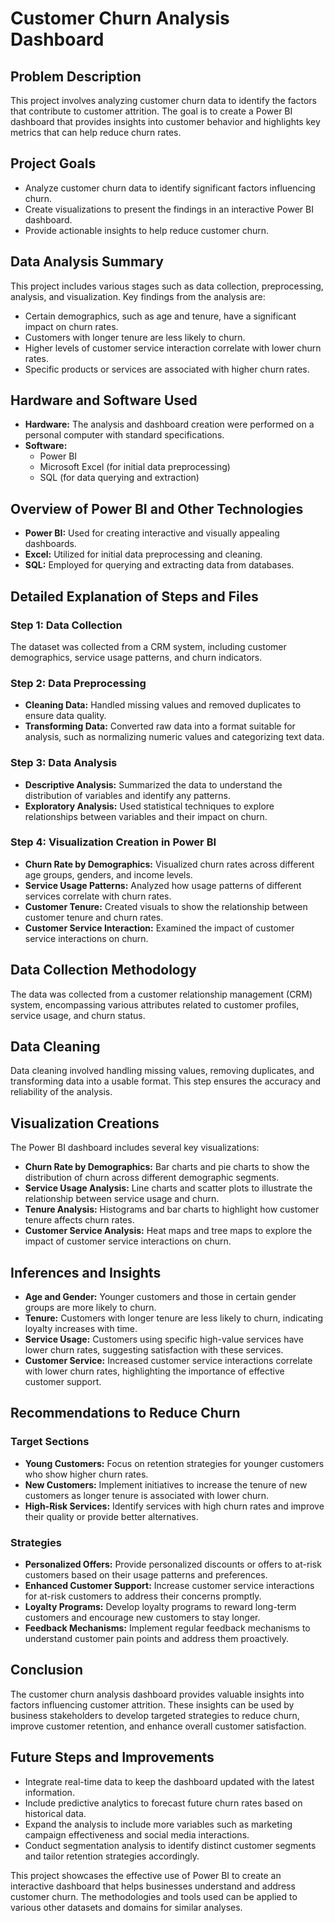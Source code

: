 # Customer Churn Analysis Dashboard

## Problem Description
This project involves analyzing customer churn data to identify the factors that contribute to customer attrition. The goal is to create a Power BI dashboard that provides insights into customer behavior and highlights key metrics that can help reduce churn rates.

## Project Goals
- Analyze customer churn data to identify significant factors influencing churn.
- Create visualizations to present the findings in an interactive Power BI dashboard.
- Provide actionable insights to help reduce customer churn.

## Data Analysis Summary
This project includes various stages such as data collection, preprocessing, analysis, and visualization. Key findings from the analysis are:
- Certain demographics, such as age and tenure, have a significant impact on churn rates.
- Customers with longer tenure are less likely to churn.
- Higher levels of customer service interaction correlate with lower churn rates.
- Specific products or services are associated with higher churn rates.

## Hardware and Software Used
- **Hardware:** The analysis and dashboard creation were performed on a personal computer with standard specifications.
- **Software:** 
  - Power BI
  - Microsoft Excel (for initial data preprocessing)
  - SQL (for data querying and extraction)

## Overview of Power BI and Other Technologies
- **Power BI:** Used for creating interactive and visually appealing dashboards.
- **Excel:** Utilized for initial data preprocessing and cleaning.
- **SQL:** Employed for querying and extracting data from databases.

## Detailed Explanation of Steps and Files
### Step 1: Data Collection
The dataset was collected from a CRM system, including customer demographics, service usage patterns, and churn indicators.

### Step 2: Data Preprocessing
- **Cleaning Data:** Handled missing values and removed duplicates to ensure data quality.
- **Transforming Data:** Converted raw data into a format suitable for analysis, such as normalizing numeric values and categorizing text data.

### Step 3: Data Analysis
- **Descriptive Analysis:** Summarized the data to understand the distribution of variables and identify any patterns.
- **Exploratory Analysis:** Used statistical techniques to explore relationships between variables and their impact on churn.

### Step 4: Visualization Creation in Power BI
- **Churn Rate by Demographics:** Visualized churn rates across different age groups, genders, and income levels.
- **Service Usage Patterns:** Analyzed how usage patterns of different services correlate with churn rates.
- **Customer Tenure:** Created visuals to show the relationship between customer tenure and churn rates.
- **Customer Service Interaction:** Examined the impact of customer service interactions on churn.

## Data Collection Methodology
The data was collected from a customer relationship management (CRM) system, encompassing various attributes related to customer profiles, service usage, and churn status.

## Data Cleaning
Data cleaning involved handling missing values, removing duplicates, and transforming data into a usable format. This step ensures the accuracy and reliability of the analysis.

## Visualization Creations
The Power BI dashboard includes several key visualizations:
- **Churn Rate by Demographics:** Bar charts and pie charts to show the distribution of churn across different demographic segments.
- **Service Usage Analysis:** Line charts and scatter plots to illustrate the relationship between service usage and churn.
- **Tenure Analysis:** Histograms and bar charts to highlight how customer tenure affects churn rates.
- **Customer Service Analysis:** Heat maps and tree maps to explore the impact of customer service interactions on churn.

## Inferences and Insights
- **Age and Gender:** Younger customers and those in certain gender groups are more likely to churn.
- **Tenure:** Customers with longer tenure are less likely to churn, indicating loyalty increases with time.
- **Service Usage:** Customers using specific high-value services have lower churn rates, suggesting satisfaction with these services.
- **Customer Service:** Increased customer service interactions correlate with lower churn rates, highlighting the importance of effective customer support.

## Recommendations to Reduce Churn
### Target Sections
- **Young Customers:** Focus on retention strategies for younger customers who show higher churn rates.
- **New Customers:** Implement initiatives to increase the tenure of new customers as longer tenure is associated with lower churn.
- **High-Risk Services:** Identify services with high churn rates and improve their quality or provide better alternatives.

### Strategies
- **Personalized Offers:** Provide personalized discounts or offers to at-risk customers based on their usage patterns and preferences.
- **Enhanced Customer Support:** Increase customer service interactions for at-risk customers to address their concerns promptly.
- **Loyalty Programs:** Develop loyalty programs to reward long-term customers and encourage new customers to stay longer.
- **Feedback Mechanisms:** Implement regular feedback mechanisms to understand customer pain points and address them proactively.

## Conclusion
The customer churn analysis dashboard provides valuable insights into factors influencing customer attrition. These insights can be used by business stakeholders to develop targeted strategies to reduce churn, improve customer retention, and enhance overall customer satisfaction.

## Future Steps and Improvements
- Integrate real-time data to keep the dashboard updated with the latest information.
- Include predictive analytics to forecast future churn rates based on historical data.
- Expand the analysis to include more variables such as marketing campaign effectiveness and social media interactions.
- Conduct segmentation analysis to identify distinct customer segments and tailor retention strategies accordingly.

This project showcases the effective use of Power BI to create an interactive dashboard that helps businesses understand and address customer churn. The methodologies and tools used can be applied to various other datasets and domains for similar analyses.
